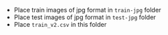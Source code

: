  - Place train images of jpg format in `train-jpg` folder
 - Place test images of jpg format in `test-jpg` folder
 - Place `train_v2.csv` in this folder

